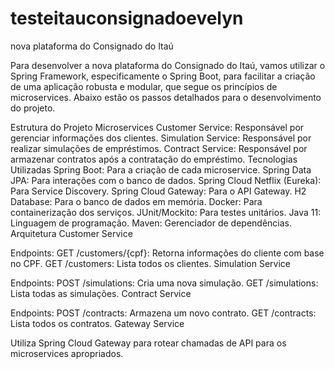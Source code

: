 # testeitauconsignadoevelyn
nova plataforma do Consignado do Itaú


Para desenvolver a nova plataforma do Consignado do Itaú, vamos utilizar o Spring Framework, especificamente o Spring Boot, para facilitar a criação de uma aplicação robusta e modular, que segue os princípios de microservices. Abaixo estão os passos detalhados para o desenvolvimento do projeto.

Estrutura do Projeto
Microservices
Customer Service: Responsável por gerenciar informações dos clientes.
Simulation Service: Responsável por realizar simulações de empréstimos.
Contract Service: Responsável por armazenar contratos após a contratação do empréstimo.
Tecnologias Utilizadas
Spring Boot: Para a criação de cada microservice.
Spring Data JPA: Para interações com o banco de dados.
Spring Cloud Netflix (Eureka): Para Service Discovery.
Spring Cloud Gateway: Para o API Gateway.
H2 Database: Para o banco de dados em memória.
Docker: Para containerização dos serviços.
JUnit/Mockito: Para testes unitários.
Java 11: Linguagem de programação.
Maven: Gerenciador de dependências.
Arquitetura
Customer Service

Endpoints:
GET /customers/{cpf}: Retorna informações do cliente com base no CPF.
GET /customers: Lista todos os clientes.
Simulation Service

Endpoints:
POST /simulations: Cria uma nova simulação.
GET /simulations: Lista todas as simulações.
Contract Service

Endpoints:
POST /contracts: Armazena um novo contrato.
GET /contracts: Lista todos os contratos.
Gateway Service

Utiliza Spring Cloud Gateway para rotear chamadas de API para os microservices apropriados.
